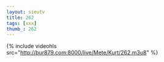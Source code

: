 ```yaml
--- 
layout: sieutv
title: 262
tags: [xxx]
thumb_: 262
---
```

{% include videohls src="http://bur879.com:8000/live/Mete/Kurt/262.m3u8" %} 
